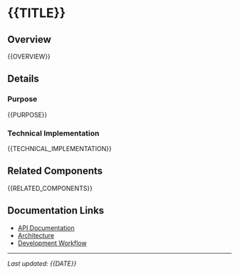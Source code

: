 # {{TITLE}}

## Overview
{{OVERVIEW}}

## Details

### Purpose
{{PURPOSE}}

### Technical Implementation
{{TECHNICAL_IMPLEMENTATION}}

## Related Components
{{RELATED_COMPONENTS}}

## Documentation Links
- [API Documentation](UrbanAI_Wiki_API_Documentation)
- [Architecture](UrbanAI_Wiki_Architecture)
- [Development Workflow](UrbanAI_Wiki_Development_Workflow)

---
*Last updated: {{DATE}}*
